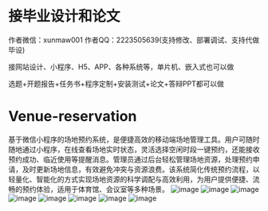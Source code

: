 # 接毕业设计和论文
作者微信：xunmaw001  作者QQ：2223505639(支持修改、部署调试、支持代做毕设)

接网站设计、小程序、H5、APP、各种系统等，单片机、嵌入式也可以做

选题+开题报告+任务书+程序定制+安装测试+论文+答辩PPT都可以做
# Venue-reservation
基于微信小程序的场地预约系统，是便捷高效的移动端场地管理工具。用户可随时随地通过小程序，在线查看场地实时状态，灵活选择空闲时段一键预约，还能接收预约成功、临近使用等提醒消息。管理员通过后台轻松管理场地资源，处理预约申请，及时更新场地信息，有效避免冲突与资源浪费。该系统简化传统预约流程，以轻量化、智能化的方式实现场地资源的科学调配与高效利用，为用户提供便捷、流畅的预约体验，适用于体育馆、会议室等多种场景。 
![image](https://github.com/user-attachments/assets/a989434d-68fb-4dde-bab1-3bb72d97e8ce)
![image](https://github.com/user-attachments/assets/115712c7-6757-45cd-a54e-421672c85e50)
![image](https://github.com/user-attachments/assets/d3c8857b-9cbb-4c6b-879e-7c8f59bb9bb8)
![image](https://github.com/user-attachments/assets/ccadbc37-01df-452d-b27b-e4afae3dd677)
![image](https://github.com/user-attachments/assets/70a41cf4-2567-422d-bb96-a467d25a2c02)
![image](https://github.com/user-attachments/assets/26793d99-43a3-4aa2-ba56-6fffee90057c)
![image](https://github.com/user-attachments/assets/a331ff4a-7aed-48f9-bd25-0ec7054eed3c)
![image](https://github.com/user-attachments/assets/54c627bd-71fa-4d89-b608-4b49f59bbb67)

